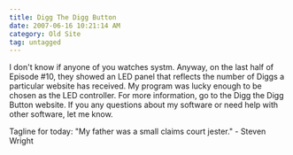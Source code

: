 ```yaml
---
title: Digg The Digg Button
date: 2007-06-16 10:21:14 AM
category: Old Site
tag: untagged
---
```


I don't know if anyone of you watches systm. Anyway, on the last half of Episode #10, they showed an LED panel that reflects the number of Diggs a particular website has received. My program was lucky enough to be chosen as the LED controller. For more information, go to the Digg the Digg Button website. If you any questions about my software or need help with other software, let me know.

Tagline for today: "My father was a small claims court jester." - Steven Wright
